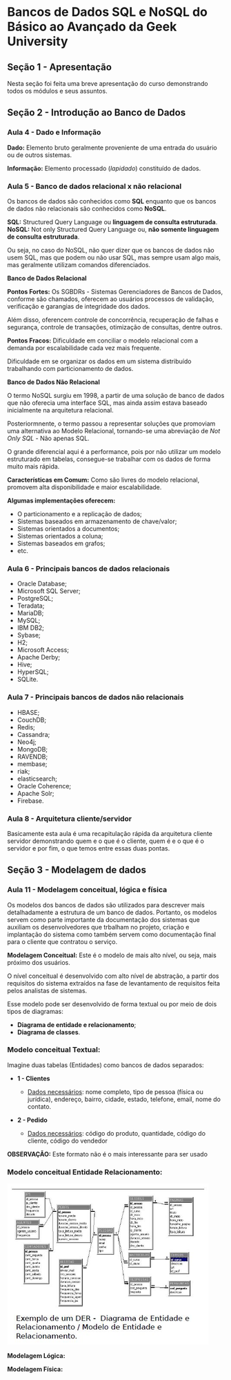 # Bancos de Dados SQL e NoSQL do Básico ao Avançado da Geek University

## Seção 1 - Apresentação

Nesta seção foi feita uma breve apresentação do curso demonstrando todos os módulos e seus assuntos.

## Seção 2 - Introdução ao Banco de Dados

### Aula 4 - Dado e Informação

**Dado:** Elemento bruto geralmente proveniente de uma entrada do usuário ou de outros sistemas.

**Informação:** Elemento processado (_lapidado_) constituído de dados.

### Aula 5 - Banco de dados relacional x não relacional

Os bancos de dados são conhecidos como **SQL** enquanto que os bancos de dados não relacionais são conhecidos como **NoSQL**.

**SQL:** Structured Query Language ou **linguagem de consulta estruturada**.
**NoSQL:** Not only Structured Query Language ou, **não somente linguagem de consulta estruturada**.

Ou seja, no caso do NoSQL, não quer dizer que os bancos de dados não usem SQL, mas que podem ou não usar SQL, mas sempre usam algo mais, mas geralmente utilizam comandos diferenciados.

**Banco de Dados Relacional**

**Pontos Fortes:** Os SGBDRs - Sistemas Gerenciadores de Bancos de Dados, conforme são chamados, oferecem ao usuários processos de validação, verificação e garangias de integridade dos dados.

Além disso, oferencem controle de concorrência, recuperação de falhas e segurança, controle de transações, otimização de consultas, dentre outros.

**Pontos Fracos:** Dificuldade em conciliar o modelo relacional com a demanda por escalabilidade cada vez mais frequente.

Dificuldade em se organizar os dados em um sistema distribuído trabalhando com particionamento de dados.

**Banco de Dados Não Relacional**

O termo NoSQL surgiu em 1998, a partir de uma solução de banco de dados que não oferecia uma interface SQL, mas ainda assim estava baseado inicialmente na arquitetura relacional.

Posteriormnente, o termo passou a representar soluções que promoviam uma alternativa ao Modelo Relacional, tornando-se uma abreviação de _Not Only SQL_ - Não apenas SQL.

O grande diferencial aqui é a performance, pois por não utilizar um modelo estruturado em tabelas, consegue-se trabalhar com os dados de forma muito mais rápida.

**Características em Comum:** Como são livres do modelo relacional, promovem alta disponibilidade e maior escalabilidade.

**Algumas implementações oferecem:**

- O particionamento e a replicação de dados;
- Sistemas baseados em armazenamento de chave/valor;
- Sistemas orientados a documentos;
- Sistemas orientados a coluna;
- Sistemas baseados em grafos;
- etc.

### Aula 6 - Principais bancos de dados relacionais

- Oracle Database;
- Microsoft SQL Server;
- PostgreSQL;
- Teradata;
- MariaDB;
- MySQL;
- IBM DB2;
- Sybase;
- H2;
- Microsoft Access;
- Apache Derby;
- Hive;
- HyperSQL;
- SQLite.

### Aula 7 - Principais bancos de dados não relacionais

- HBASE;
- CouchDB;
- Redis;
- Cassandra;
- Neo4j;
- MongoDB;
- RAVENDB;
- membase;
- riak;
- elasticsearch;
- Oracle Coherence;
- Apache Solr;
- Firebase.

### Aula 8 - Arquitetura cliente/servidor

Basicamente esta aula é uma recapitulação rápida da arquitetura cliente servidor demonstrando quem e o que é o cliente, quem é e o que é o servidor e por fim, o que temos entre essas duas pontas.

## Seção 3 - Modelagem de dados

### Aula 11 - Modelagem conceitual, lógica e física

Os modelos dos bancos de dados são utilizados para descrever mais detalhadamente a estrutura de um banco de dados. Portanto, os modelos servem como parte importante da documentação dos sistemas que auxiliam os desenvolvedores que trbalham no projeto, criação e implantação do sistema como também servem como documentação final para o cliente que contratou o serviço.

**Modelagem Conceitual:** Este é o modelo de mais alto nível, ou seja, mais próximo dos usuários.

O nível conceitual é desenvolvido com alto nível de abstração, a partir dos requisitos do sistema extraídos na fase de levantamento de requisitos feita pelos analistas de sistemas.

Esse modelo pode ser desenvolvido de forma textual ou por meio de dois tipos de diagramas:

- **Diagrama de entidade e relacionamento**;
- **Diagrama de classes**.

### Modelo conceitual Textual:

Imagine duas tabelas (Entidades) como bancos de dados separados:

- **1 - Clientes**
    - <u>Dados necessários</u>: nome completo, tipo de pessoa (física ou jurídica), endereço, bairro, cidade, estado, telefone, email, nome do contato.

- **2 - Pedido**
    - <u>Dados necessários</u>: código do produto, quantidade, código do cliente, código do vendedor

**OBSERVAÇÃO:** Este formato não é o mais interessante para ser usado

### Modelo conceitual Entidade Relacionamento:

![Modelo Entidade Relacionamento](.\diagrama_entidade_relacionamento.JPG)

**Modelagem Lógica:**

**Modelagem Física:**
